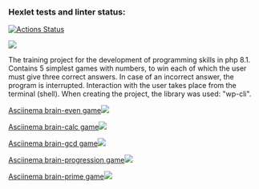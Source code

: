 ### Hexlet tests and linter status:
[![Actions Status](https://github.com/bersyatina/php-project-45/workflows/hexlet-check/badge.svg)](https://github.com/bersyatina/php-project-45/actions)

<a href="https://codeclimate.com/github/bersyatina/php-project-45/maintainability"><img src="https://api.codeclimate.com/v1/badges/735981e57c11b9d92c21/maintainability" /></a>

The training project for the development of programming skills in php 8.1. Contains 5 simplest games with numbers, to win each of which the user must give three correct answers. In case of an incorrect answer, the program is interrupted. Interaction with the user takes place from the terminal (shell). When creating the project, the library was used: "wp-cli".

<a href="https://asciinema.org/a/e1Qc7EJ3mr5hGmhqsZOrp6UZY" target="_blank">Asciinema brain-even game<img src="https://asciinema.org/a/dMkf2yNuGswnEegmoFFxoYvAs.svg" /></a>

<a href="https://asciinema.org/a/52SvSoGX0P5V6DwOWv3Nj8WQU" target="_blank">Asciinema brain-calc game<img src="https://asciinema.org/a/bkyQbpmI6ODN3tHZkpmk3C8Ds.svg" /></a>

<a href="https://asciinema.org/a/v9jowwSsAu74IawGmQDX26HM4" target="_blank">Asciinema brain-gcd game<img src="https://asciinema.org/a/HZRU8d2M7P2V3nNP0fX0TlY0h.svg" /></a>

<a href="https://asciinema.org/a/34NXWnbt7rGI0WDhUyEOdYFSZ" target="_blank">Asciinema brain-progression game<img src="https://asciinema.org/a/xIZpLOf7kpglZfNI0D98Qy5yA.svg" /></a>

<a href="https://asciinema.org/a/1oKKu4GEH04fCE4zOx7U0mBXc" target="_blank">Asciinema brain-prime game<img src="https://asciinema.org/a/ySLtyMa6fbbKQXnS8ryAauZfb.svg" /></a>
